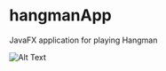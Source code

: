 # hangmanApp
JavaFX application for playing Hangman

![Alt Text](https://user-images.githubusercontent.com/46262435/147785452-cf9ab12b-a2dd-4efd-856f-33f9f06e52ab.gif)

